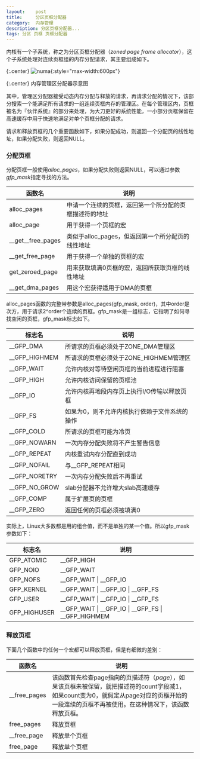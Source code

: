 ```yaml
---
layout:    post
title:     分区页框分配器
category:  内存管理
description: 分区页框分配器...
tags: 分区 页框 页框分配器
---
```

内核有一个子系统，称之为分区页框分配器（*zoned page frame allocator*），这个子系统处理对连续页框组的内存分配请求，其主要组成如下。

{:.center}
![numa](/linux-kernel-architecture/images/page_frame_alloc.png){:style="max-width:600px"}

{:.center}
内存管理区分配器示意图

其中，管理区分配器接受动态内存分配与释放的请求，再请求分配的情况下，该部分搜索一个能满足所有请求的一组连续页框内存的管理区。在每个管理区内，页框被名为『伙伴系统』的部分来处理，为大刀更好的系统性能，一小部分页框保留在高速缓存中用于快速地满足对单个页框分配的请求。

请求和释放页框的几个重要函数如下，如果分配成功，则返回一个分配页的线性地址，如果分配失败，则返回NULL。

### 分配页框 ###

分配页框一般使用*alloc_pages*，如果分配失败则返回NULL，可以通过参数*gfp_mask*指定寻找的方法。

函数名                  | 说明
------------           | -------------
alloc_pages            | 申请一个连续的页框，返回第一个所分配的页框描述符的地址
alloc_page             | 用于获得一个页框的宏
\_\_get_\_free\_pages  | 类似于alloc\_pages，但返回第一个所分配页的线性地址
\_\_get_free\_page     | 用于获得一个单独的页框的宏
get\_zeroed\_page      | 用来获取填满0页框的宏，返回所获取页框的线性地址
\_\_get\_dma\_pages    | 用这个宏获得适用于DMA的页框

alloc\_pages函数的完整带参数是alloc\_pages(gfp\_mask, order)，其中order是次方，用于请求2^order个连续的页框。gfp\_mask是一组标志，它指明了如何寻找空闲的页框，gfp\_mask标志如下。

标志名                  | 说明
------------           | -------------
\_\_GFP\_DMA           | 所请求的页框必须处于ZONE\_DMA管理区
\_\_GFP\_HIGHMEM       | 所请求的页框必须处于ZONE\_HIGHMEM管理区
\_\_GFP\_WAIT          | 允许内核对等待空闲页框的当前进程进行阻塞
\_\_GFP\_HIGH          | 允许内核访问保留的页框池
\_\_GFP\_IO            | 允许内核再地段内存页上执行I/O传输以释放页框
\_\_GFP\_FS            | 如果为0，则不允许内核执行依赖于文件系统的操作
\_\_GFP\_COLD          | 所请求的页框可能为冷页
\_\_GFP\_NOWARN        | 一次内存分配失败将不产生警告信息
\_\_GFP\_REPEAT        | 内核重试内存分配直到成功
\_\_GFP\_NOFAIL        | 与\_\_GFP\_REPEAT相同
\_\_GFP\_NORETRY       | 一次内存分配失败后不再重试
\_\_GFP\_NO\_GROW      | slab分配器不允许增大slab高速缓存
\_\_GFP\_COMP          | 属于扩展页的页框
\_\_GFP\_ZERO          | 返回任何的页框必须被填满0

实际上，Linux大多数都是用的组合值，而不是单独的某一个值。所以gfp\_mask参数如下：

标志名                  | 说明
------------           | -------------
GFP_ATOMIC             | \_\_GFP\_HIGH
GFP_NOIO               | \_\_GFP\_WAIT
GFP_NOFS               | \_\_GFP\_WAIT \| \_\_GFP\_IO
GFP_KERNEL             | \_\_GFP\_WAIT \| \_\_GFP\_IO \| \_\_GFP\_FS
GFP_USER               | \_\_GFP\_WAIT \| \_\_GFP\_IO \| \_\_GFP\_FS
GFP_HIGHUSER           | \_\_GFP\_WAIT \| \_\_GFP\_IO \| \_\_GFP\_FS \| \_\_GFP\_HIGHMEM

### 释放页框 ###

下面几个函数中的任何一个宏都可以释放页框，但是有细微的差别：

函数名                  | 说明
------------           | -------------
\_\_free\_pages        | 该函数首先检查page指向的页描述符（*page*），如果该页框未被保留，就把描述符的count字段减1，如果count变为0，就假定从page对应的页框开始的一段连续的页框不再被使用。在这种情况下，该函数释放页框。
free_pages             | 释放页框
\_\_free\_page         | 释放单个页框
free_page              | 释放单个页框
